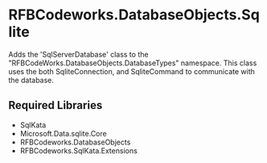 ﻿# RFBCodeworks.DatabaseObjects.Sqlite

Adds the 'SqlServerDatabase' class to the "RFBCodeWorks.DatabaseObjects.DatabaseTypes" namespace.
This class uses the both SqliteConnection, and SqliteCommand to communicate with the database.

## Required Libraries
- SqlKata
- Microsoft.Data.sqlite.Core
- RFBCodeworks.DatabaseObjects
- RFBCodeworks.SqlKata.Extensions